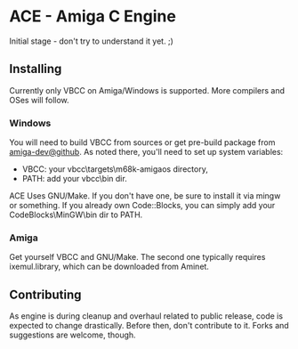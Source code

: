 # ACE - Amiga C Engine

Initial stage - don't try to understand it yet. ;)

## Installing

Currently only VBCC on Amiga/Windows is supported. More compilers and OSes will
follow.

### Windows

You will need to build VBCC from sources or get pre-build package from
[amiga-dev@github](https://github.com/kusma/amiga-dev). As noted there,
you'll need to set up system variables:
* VBCC: your vbcc\targets\m68k-amigaos directory,
* PATH: add your vbcc\bin dir.
	
ACE Uses GNU/Make. If you don't have one, be sure to install it via mingw
or something. If you already own Code::Blocks, you can simply add your
CodeBlocks\MinGW\bin dir to PATH.

### Amiga

Get yourself VBCC and GNU/Make. The second one typically requires
ixemul.library, which can be downloaded from Aminet.

## Contributing

As engine is during cleanup and overhaul related to public release, code is
expected to change drastically. Before then, don't contribute to it. Forks
and suggestions are welcome, though.